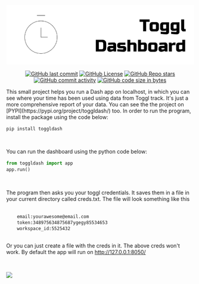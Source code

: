 

![](https://github.com/atharva-2001/Toggl-Dashboard/blob/main/toggldash/images/Untitled.png?raw=true)

<p align = "center">
<a href=""><img alt="GitHub last commit" src="https://img.shields.io/github/last-commit/atharva-2001/Toggl-Dashboard?style=for-the-badge"></a> <a href=""><img alt="GitHub License" src="https://img.shields.io/github/license/atharva-2001/Toggl-Dashboard?style=for-the-badge"></a> <a href=""><img alt="GitHub Repo stars" src="https://img.shields.io/github/stars/atharva-2001/Toggl-Dashboard?style=for-the-badge"></a> <a href=""><img alt="GitHub commit activity" src="https://img.shields.io/github/commit-activity/y/atharva-2001/Toggl-Dashboard?style=for-the-badge"></a> <a href=""><img alt="GitHub code size in bytes" src="https://img.shields.io/github/languages/code-size/atharva-2001/Toggl-Dashboard?style=for-the-badge"></a>
</p>
This small project helps you run a Dash app on localhost, in which you can see where your time has been used using data from Toggl track. It's just a more comprehensive report of your data. 
You can see the the project on [PYPI](https://pypi.org/project/toggldash/) too. In order to run the program, install the package using the code below:

```
pip install toggldash
```
</br>

You can run the dashboard using the python code below:
```python
from toggldash import app
app.run()
```
</br>

The program then asks you your toggl credentials. It saves them in a file in your current directory called creds.txt. The file will look something like this
```

    email:yourawesome@email.com
    token:348975634875687ygegy85534653
    workspace_id:5525432
    
```
Or you can just create a file with the creds in it. The above creds won't work.
By default the app will run on http://127.0.0.1:8050/

</br>

![](https://github.com/bigpappathanos-web/Toggl-Dashboard/blob/main/toggldash/images/Peek%202020-10-12%2013-26.gif?raw=true )

